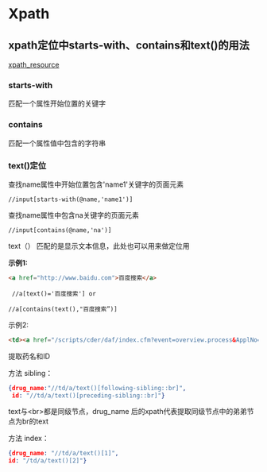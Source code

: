 # Xpath



## xpath定位中starts-with、contains和text()的用法

[xpath_resource](https://devhints.io/xpath)

### starts-with

匹配一个属性开始位置的关键字

### contains 

匹配一个属性值中包含的字符串

### text()定位

  查找name属性中开始位置包含'name1'关键字的页面元素

```
//input[starts-with(@name,'name1')] 
```

   查找name属性中包含na关键字的页面元素

```
//input[contains(@name,'na')]  
```

text（） 匹配的是显示文本信息，此处也可以用来做定位用

**示例1:**

```html
<a href="http://www.baidu.com">百度搜索</a>
```

```
 //a[text()='百度搜索'] or

//a[contains(text(),"百度搜索”)]
```

示例2:

```html
<td><a href="/scripts/cder/daf/index.cfm?event=overview.process&ApplNo=018916" title="Click to view HEPARIN SODIUM 5,000 UNITS IN SODIUM CHLORIDE 0.9% (HEPARIN SODIUM)">HEPARIN SODIUM 5,000 UNITS IN SODIUM CHLORIDE 0.9%<br />NDA   #018916</a></td>
```

提取药名和ID

方法 sibling：

```json
{drug_name:"//td/a/text()[following-sibling::br]",
 id: "//td/a/text()[preceding-sibling::br]"}
```

text与\<br>都是同级节点，drug_name 后的xpath代表提取同级节点中的弟弟节点为br的text

方法 index：

```json
{drug_name: "//td/a/text()[1]",
id: "/td/a/text()[2]"}
```

